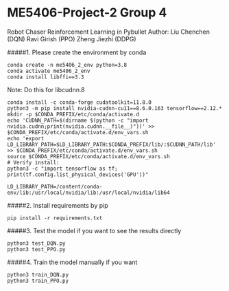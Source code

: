 # ME5406-Project-2 Group 4
Robot Chaser Reinforcement Learning in Pybullet
Author: 
Liu Chenchen (DQN)
Ravi Girish  (PPO)
Zheng Jiezhi (DDPG)

#####1. Please create the environment by conda
```
conda create -n me5406_2_env python=3.8
conda activate me5406_2_env
conda install libffi==3.3
```

Note: Do this for libcudnn.8
```
conda install -c conda-forge cudatoolkit=11.8.0
python3 -m pip install nvidia-cudnn-cu11==8.6.0.163 tensorflow==2.12.*
mkdir -p $CONDA_PREFIX/etc/conda/activate.d
echo 'CUDNN_PATH=$(dirname $(python -c "import nvidia.cudnn;print(nvidia.cudnn.__file__)"))' >> $CONDA_PREFIX/etc/conda/activate.d/env_vars.sh
echo 'export LD_LIBRARY_PATH=$LD_LIBRARY_PATH:$CONDA_PREFIX/lib/:$CUDNN_PATH/lib' >> $CONDA_PREFIX/etc/conda/activate.d/env_vars.sh
source $CONDA_PREFIX/etc/conda/activate.d/env_vars.sh
# Verify install:
python3 -c "import tensorflow as tf; print(tf.config.list_physical_devices('GPU'))"
```
```
LD_LIBRARY_PATH=/content/conda-env/lib:/usr/local/nvidia/lib:/usr/local/nvidia/lib64
```

#####2. Install requirements by pip
```
pip install -r requirements.txt
```

#####3. Test the model if you want to see the results directly
```
python3 test_DQN.py
python3 test_PPO.py
```

#####4. Train the model manually if you want
```
python3 train_DQN.py
python3 train_PPO.py
```

